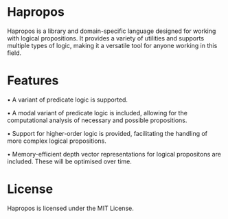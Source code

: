 # Hapropos

Hapropos is a library and domain-specific language designed for working with logical propositions. It provides a variety of utilities and supports multiple types of logic, making it a versatile tool for anyone working in this field.

# Features

•	A variant of predicate logic is supported. 

•	A modal variant of predicate logic is included, allowing for the computational analysis of necessary and possible propositions.

•	Support for higher-order logic is provided, facilitating the handling of more complex logical propositions.

•	Memory-efficient depth vector representations for logical propositons are included. These will be optimised over time.

# License

Hapropos is licensed under the MIT License.

